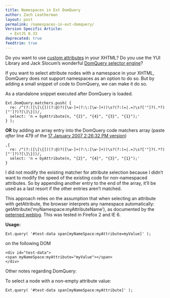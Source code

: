 ```yaml
---
title: Namespaces in Ext DomQuery
author: Zach Leatherman
layout: post
permalink: /namespaces-in-ext-domquery/
Version Specific Article:
  - ExtJS 0.33
deprecated: true
feedtrim: true
---
```


Do you want to use [custom attributes][1] in your XHTML? Do you use the YUI Library and Jack Slocum’s wonderful [DomQuery selector engine][2]?

 [1]: http://unspace.ca/discover/attributes/
 [2]: http://www.jackslocum.com/blog/2007/01/11/domquery-css-selector-basic-xpath-implementation-with-benchmarks/

If you want to select attribute nodes with a namespace in your XHTML, DomQuery does not support namespaces as an option to do so. But by adding a small snippet of code to DomQuery, we can make it do so.

As a standalone snippet executed after DomQuery is loaded.

    Ext.DomQuery.matchers.push( {
      re: /^(?:([\[\{])(?:@)?([\w-]+(?:\:[\w-]+))\s?(?:(=|.=)\s?['"]?(.*?)["']?)?[\]\}])/,
      select: 'n = byAttribute(n, "{2}", "{4}", "{3}", "{1}");'
    } );

**OR** by adding an array entry into the DomQuery code matchers array (paste *after* line 479 of the [17 January 2007 2:26:32 PM version][3])

 [3]: http://www.yui-ext.com/deploy/yui-ext.0.40-alpha/source/DomQuery.js

    ,{
      re: /^(?:([\[\{])(?:@)?([\w-]+(?:\:[\w-]+))\s?(?:(=|.=)\s?['"]?(.*?)["']?)?[\]\}])/,
      select: 'n = byAttribute(n, "{2}", "{4}", "{3}", "{1}");'
    }

I did not modify the existing matcher for attribute selection because I didn’t want to modify the speed of the existing code for non-namespaced attributes. So by appending another entry to the end of the array, it’ll be used as a last resort if the other entries aren’t matched.

This approach relies on the assumption that when selecting an attribute with getAttribute, the browser interprets any namespace automatically: getAttribute(‘myNamespace:myAttributeName’), as documented by the [peterned weblog][4]. This was tested in Firefox 2 and IE 6.

 [4]: http://blogger.xs4all.nl/peterned/archive/2005/12/11/70033.aspx

**Usage:**

    Ext.query( '#test-data span[myNameSpace:myAttribute=myValue]' );

on the following DOM

    <div id="test-data">
    <span myNameSpace:myAttribute="myValue"></span>
    </div>

Other notes regarding DomQuery:

To select a node with a non-empty attribute value:

    Ext.query( '#test-data span[myNameSpace:myAttribute]' );
